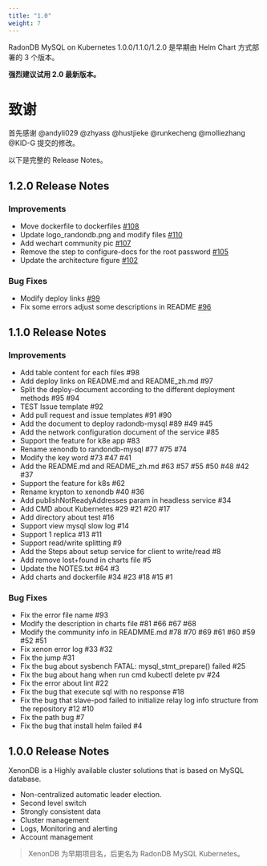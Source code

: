 ```yaml
---
title: "1.0"
weight: 7
---
```


RadonDB MySQL on Kubernetes 1.0.0/1.1.0/1.2.0 是早期由 Helm Chart 方式部署的 3 个版本。

**强烈建议试用 2.0 最新版本。**


# **致谢**

首先感谢 @andyli029 @zhyass @hustjieke @runkecheng @molliezhang @KID-G 提交的修改。

以下是完整的 Release Notes。

## **1.2.0 Release Notes**

### Improvements
- Move dockerfile to dockerfiles [#108](https://github.com/radondb/radondb-mysql-kubernetes/pull/108)
- Update logo_randondb.png and modify files [#110](https://github.com/radondb/radondb-mysql-kubernetes/pull/110)
- Add wechart community pic [#107]()
- Remove the step to configure-docs for the root password [#105](https://github.com/radondb/radondb-mysql-kubernetes/pull/105)
- Update the architecture figure [#102](https://github.com/radondb/radondb-mysql-kubernetes/pull/102)

### Bug Fixes
- Modify deploy links [#99](https://github.com/radondb/radondb-mysql-kubernetes/pull/99)
- Fix some errors adjust some descriptions in README [#96](https://github.com/radondb/radondb-mysql-kubernetes/pull/96)

## **1.1.0 Release Notes**

### Improvements
- Add table content for each files #98
- Add deploy links on README.md and README_zh.md #97
- Split the deploy-document according to the different deployment methods #95 #94
- TEST Issue template #92
- Add pull request and issue templates #91 #90
- Add the document to deploy radondb-mysql #89 #49 #45
- Add the network configuration document of the service #85
- Support the feature for k8e app #83
- Rename xenondb to randondb-mysql #77 #75 #74
- Modify the key word #73 #47 #41
- Add the README.md and README_zh.md #63 #57 #55 #50 #48 #42 #37
- Support the feature for k8s #62
- Rename krypton to xenondb #40 #36
- Add publishNotReadyAddresses param in headless service #34
- Add CMD about Kubernetes #29 #21 #20 #17
- Add directory about test #16
- Support view mysql slow log #14
- Support 1 replica #13 #11
- Support read/write splitting #9
- Add the Steps about setup service for client to write/read #8
- Add remove lost+found in charts file #5
- Update the NOTES.txt #64 #3
- Add charts and dockerfile #34 #23 #18 #15 #1

### Bug Fixes
- Fix the error file name #93
- Modify the description in charts file #81 #66 #67 #68
- Modify the community info in READMME.md #78 #70 #69 #61 #60 #59 #52 #51
- Fix xenon error log #33 #32
- Fix the jump #31
- Fix the bug about sysbench FATAL: mysql_stmt_prepare() failed #25
- Fix the bug about hang when run cmd kubectl delete pv #24
- Fix the error about lint #22
- Fix the bug that execute sql with no response #18
- Fix the bug that slave-pod failed to initialize relay log info structure from the repository #12 #10
- Fix the path bug #7
- Fix the bug that install helm failed #4


## **1.0.0 Release Notes**

XenonDB is a Highly available cluster solutions that is based on MySQL database.

- Non-centralized automatic leader election.
- Second level switch
- Strongly consistent data
- Cluster management
- Logs, Monitoring and alerting
- Account management

> XenonDB 为早期项目名，后更名为 RadonDB MySQL Kubernetes。
